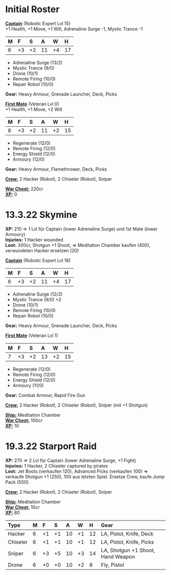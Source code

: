 # Initial Roster
<ins>**Captain**</ins> (Robotic Expert Lvl 15)  
+1 Health, +1 Move, +1 Will, Adrenaline Surge -1, Mystic Trance -1  

|**M**|**F**|**S**|**A**|**W**|**H**|
|:---|:---|:---|:---|:---|:---|
|6|+3|+2|11|+4|17|

 - Adrenaline Surge (13/2)  
 - Mystic Trance (9/0)  
 - Drone (10/1)  
 - Remote Firing (10/0)  
 - Repair Robot (10/0)  

**Gear:** Heavy Armour, Grenade Launcher, Deck, Picks  

<ins>**First Mate**</ins> (Veteran Lvl 0)  
+1 Health, +1 Move, +2 Will 

|**M**|**F**|**S**|**A**|**W**|**H**|
|:---|:---|:---|:---|:---|:---|
|6|+3|+2|11|+2|15|

 - Regenerate (12/0)  
 - Remote Firing (12/0)  
 - Energy Shield (12/0)  
 - Armoury (12/0)  

**Gear:** Heavy Armour, Flamethrower, Deck, Picks

<ins>**Crew:**</ins> 2 Hacker (Robot), 2 Chiseler (Robot), Sniper

<ins>**War Chest:**</ins> 220cr  
<ins>**XP:**</ins> 0

# 13.3.22 Skymine
**XP:** 210 => 1 Lvl für Captain (lower Adrenaline Surge) und 1st Mate (lower Armoury)  
**Injuries:** 1 Hacker wounded  
**Loot:** 300cr, Shotgun +1 Shoot, => Meditation Chamber kaufen (400), verwundeten Hacker ersetzen (20)  

<ins>**Captain**</ins> (Robotic Expert Lvl 16)  

|**M**|**F**|**S**|**A**|**W**|**H**|
|:---|:---|:---|:---|:---|:---|
|6|+3|+2|11|+4|17|

 - Adrenaline Surge (12/2)  
 - Mystic Trance (9/0) +2  
 - Drone (10/1)  
 - Remote Firing (10/0)  
 - Repair Robot (10/0)  

**Gear:** Heavy Armour, Grenade Launcher, Deck, Picks  

<ins>**First Mate**</ins> (Veteran Lvl 1)  

|**M**|**F**|**S**|**A**|**W**|**H**|
|:---|:---|:---|:---|:---|:---|
|7|+3|+2|13|+2|15|

 - Regenerate (12/0)  
 - Remote Firing (12/0)  
 - Energy Shield (12/0)  
 - Armoury (11/0)  

**Gear:** Combat Armour, Rapid Fire Gun  

<ins>**Crew:**</ins> 2 Hacker (Robot), 2 Chiseler (Robot), Sniper (mit +1 Shotgun)  

<ins>**Ship:**</ins> Meditation Chamber  
<ins>**War Chest:**</ins> 100cr  
<ins>**XP:**</ins> 10

# 19.3.22 Starport Raid
**XP:** 270 => 2 Lvl für Captain (lower Adrenaline Surge, +1 Fight)  
**Injuries:** 1 Hacker, 2 Chiseler captured by pirates  
**Loot:** Jet Boots (verkaufen 120), Advanced Picks (verkaufen 100) => verkaufe Shotgun +1 (250), 100 aus letzten Spiel. Ersetze Crew, kaufe Jump Pack (500). 


<ins>**Crew:**</ins> 2 Hacker (Robot), 2 Chiseler (Robot), Sniper  

<ins>**Ship:**</ins> Meditation Chamber  
<ins>**War Chest:**</ins> 10cr  
<ins>**XP:**</ins> 80

|**Type**|**M**|**F**|**S**|**A**|**W**|**H**|**Gear**|
|:---|:---|:---|:---|:---|:---|:---|:---|
|Hacker|6|+1|+1|10|+1|12|LA, Pistol, Knife, Deck|
|Chiseler|6|+1|+1|10|+1|12|LA, Pistol, Knife, Picks|
|Sniper|6|+3|+5|10|+3|14|LA, Shotgun +1 Shoot, Hand Weapon|
|Drone|6|+0|+0|10|+2|8|Fly, Pistol|
